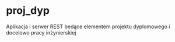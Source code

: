 # proj_dyp
Aplikacja i serwer REST bedące elementem projektu dyplomowego i docelowo pracy inżynierskiej
